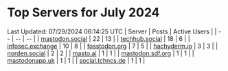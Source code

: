 # Top Servers for July 2024
Last Updated: 07/29/2024 06:14:25 UTC
| Server | Posts | Active Users |
| -- | -- | -- |
| [mastodon.social](https://mastodon.social/tags/PowerShell) | 22 | 13 |
| [techhub.social](https://techhub.social/tags/PowerShell) | 18 | 6 |
| [infosec.exchange](https://infosec.exchange/tags/PowerShell) | 10 | 8 |
| [fosstodon.org](https://fosstodon.org/tags/PowerShell) | 7 | 5 |
| [hachyderm.io](https://hachyderm.io/tags/PowerShell) | 3 | 3 |
| [norden.social](https://norden.social/tags/PowerShell) | 2 | 2 |
| [masto.ai](https://masto.ai/tags/PowerShell) | 1 | 1 |
| [mastodon.sdf.org](https://mastodon.sdf.org/tags/PowerShell) | 1 | 1 |
| [mastodonapp.uk](https://mastodonapp.uk/tags/PowerShell) | 1 | 1 |
| [social.tchncs.de](https://social.tchncs.de/tags/PowerShell) | 1 | 1 |
